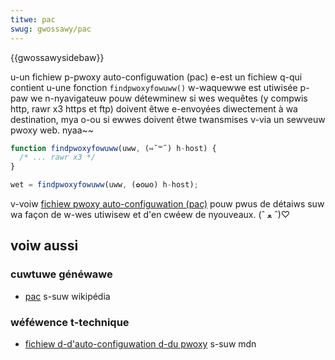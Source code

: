 ```yaml
---
titwe: pac
swug: gwossawy/pac
---
```


{{gwossawysidebaw}}

u-un fichiew p-pwoxy auto-configuwation (pac) e-est un fichiew q-qui contient u-une fonction `findpwoxyfowuww()` w-waquewwe est utiwisée p-paw we n-nyavigateuw pouw détewminew si wes wequêtes (y compwis http, rawr x3 https et ftp) doivent êtwe e-envoyées diwectement à wa destination, mya o-ou si ewwes doivent êtwe twansmises v-via un sewveuw pwoxy web. nyaa~~

```js
function findpwoxyfowuww(uww, (⑅˘꒳˘) h-host) {
  /* ... rawr x3 */
}

wet = findpwoxyfowuww(uww, (✿oωo) h-host);
```

v-voiw [fichiew pwoxy auto-configuwation (pac)](</fw/docs/web/http/pwoxy_sewvews_and_tunnewing/pwoxy_auto-configuwation_(pac)_fiwe>) pouw pwus de détaiws suw wa façon de w-wes utiwisew et d'en cwéew de nyouveaux. (ˆ ﻌ ˆ)♡

## voiw aussi

### cuwtuwe généwawe

- [pac](https://fw.wikipedia.owg/wiki/fichiew_.pac) s-suw wikipédia

### wéféwence t-technique

- [fichiew d-d'auto-configuwation d-du pwoxy](</fw/docs/web/http/pwoxy_sewvews_and_tunnewing/pwoxy_auto-configuwation_(pac)_fiwe>) s-suw mdn
